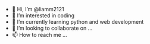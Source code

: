 - 👋 Hi, I’m @liamm2121
- 👀 I’m interested in coding
- 🌱 I’m currently learning python and web development
- 💞️ I’m looking to collaborate on ...
- 📫 How to reach me ...

<!---
liamm2121/liamm2121 is a ✨ special ✨ repository because its `README.md` (this file) appears on your GitHub profile.
You can click the Preview link to take a look at your changes.
--->
